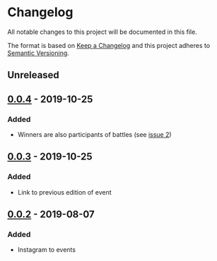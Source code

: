 # Changelog

All notable changes to this project will be documented in this file.

The format is based on [Keep a Changelog](http://keepachangelog.com/en/1.0.0/)
and this project adheres to [Semantic Versioning](http://semver.org/spec/v2.0.0.html).

## Unreleased

## [0.0.4] - 2019-10-25

### Added 
- Winners are also participants of battles (see [issue 2](https://github.com/dancehall-battle/knowledge-graph-rules/issues/2))

## [0.0.3] - 2019-10-25

### Added 
- Link to previous edition of event

## [0.0.2] - 2019-08-07

### Added
- Instagram to events

[0.0.4]: https://github.com/dancehall-battle/knowledge-graph-rules/compare/v0.0.3...v0.0.4
[0.0.3]: https://github.com/dancehall-battle/knowledge-graph-rules/compare/v0.0.2...v0.0.3
[0.0.2]: https://github.com/dancehall-battle/knowledge-graph-rules/compare/v0.0.1...v0.0.2